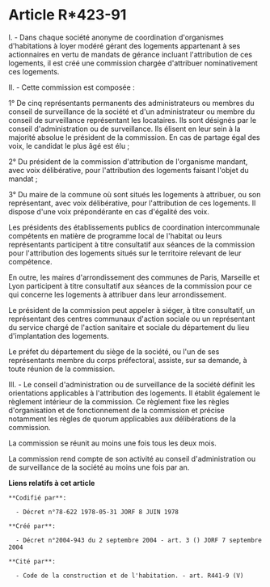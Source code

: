 # Article R*423-91

I. - Dans chaque société anonyme de coordination d'organismes d'habitations à loyer modéré gérant des logements appartenant à
ses actionnaires en vertu de mandats de gérance incluant l'attribution de ces logements, il est créé une commission chargée
d'attribuer nominativement ces logements.

II. - Cette commission est composée :

1° De cinq représentants permanents des administrateurs ou membres du conseil de surveillance de la société et d'un
administrateur ou membre du conseil de surveillance représentant les locataires. Ils sont désignés par le conseil
d'administration ou de surveillance. Ils élisent en leur sein à la majorité absolue le président de la commission. En cas de
partage égal des voix, le candidat le plus âgé est élu ;

2° Du président de la commission d'attribution de l'organisme mandant, avec voix délibérative, pour l'attribution des
logements faisant l'objet du mandat ;

3° Du maire de la commune où sont situés les logements à attribuer, ou son représentant, avec voix délibérative, pour
l'attribution de ces logements. Il dispose d'une voix prépondérante en cas d'égalité des voix.

Les présidents des établissements publics de coordination intercommunale compétents en matière de programme local de
l'habitat ou leurs représentants participent à titre consultatif aux séances de la commission pour l'attribution des
logements situés sur le territoire relevant de leur compétence.

En outre, les maires d'arrondissement des communes de Paris, Marseille et Lyon participent à titre consultatif aux séances de
la commission pour ce qui concerne les logements à attribuer dans leur arrondissement.

Le président de la commission peut appeler à siéger, à titre consultatif, un représentant des centres communaux d'action
sociale ou un représentant du service chargé de l'action sanitaire et sociale du département du lieu d'implantation des
logements.

Le préfet du département du siège de la société, ou l'un de ses représentants membre du corps préfectoral, assiste, sur sa
demande, à toute réunion de la commission.

III. - Le conseil d'administration ou de surveillance de la société définit les orientations applicables à l'attribution des
logements. Il établit également le règlement intérieur de la commission. Ce règlement fixe les règles d'organisation et de
fonctionnement de la commission et précise notamment les règles de quorum applicables aux délibérations de la commission.

La commission se réunit au moins une fois tous les deux mois.

La commission rend compte de son activité au conseil d'administration ou de surveillance de la société au moins une fois par
an.

**Liens relatifs à cet article**

	**Codifié par**:

	  - Décret n°78-622 1978-05-31 JORF 8 JUIN 1978

	**Créé par**:

	  - Décret n°2004-943 du 2 septembre 2004 - art. 3 () JORF 7 septembre 2004

	**Cité par**:

	  - Code de la construction et de l'habitation. - art. R441-9 (V)
